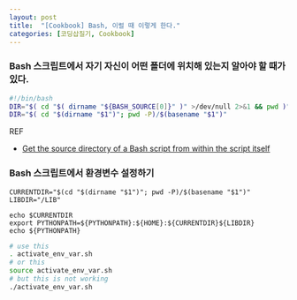 ```yaml
---
layout: post
title:  "[Cookbook] Bash, 이럴 때 이렇게 한다."
categories: [코딩삽질기, Cookbook]
---
```


### Bash 스크립트에서 자기 자신이 어떤 폴더에 위치해 있는지 알아야 할 때가 있다.

```bash
#!/bin/bash
DIR="$( cd "$( dirname "${BASH_SOURCE[0]}" )" >/dev/null 2>&1 && pwd )"
DIR="$( cd "$(dirname "$1")"; pwd -P)/$(basename "$1")"
```

REF
* [Get the source directory of a Bash script from within the script itself](https://stackoverflow.com/a/246128)

### Bash 스크립트에서 환경변수 설정하기

```file
CURRENTDIR="$(cd "$(dirname "$1")"; pwd -P)/$(basename "$1")"
LIBDIR="/LIB"

echo $CURRENTDIR
export PYTHONPATH=${PYTHONPATH}:${HOME}:${CURRENTDIR}${LIBDIR}
echo ${PYTHONPATH}
```


```bash
# use this
. activate_env_var.sh
# or this
source activate_env_var.sh
# but this is not working
./activate_env_var.sh
```
